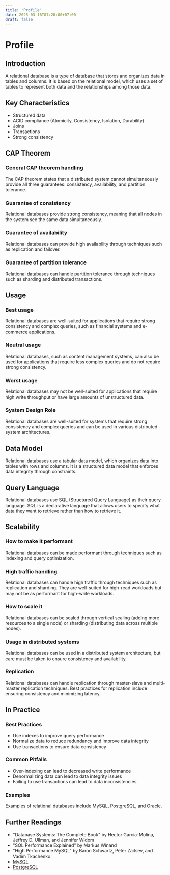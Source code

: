 ```yaml
---
title: 'Profile'
date: 2025-03-16T07:20:00+07:00
draft: false
---
```


# Profile

## **Introduction**

A relational database is a type of database that stores and organizes data in tables and columns. It is based on the relational model, which uses a set of tables to represent both data and the relationships among those data.

## **Key Characteristics**

- Structured data
- ACID compliance (Atomicity, Consistency, Isolation, Durability)
- Joins
- Transactions
- Strong consistency

## **CAP Theorem**

### **General CAP theorem handling**

The CAP theorem states that a distributed system cannot simultaneously provide all three guarantees: consistency, availability, and partition tolerance.

### **Guarantee of consistency**

Relational databases provide strong consistency, meaning that all nodes in the system see the same data simultaneously.

### **Guarantee of availability**

Relational databases can provide high availability through techniques such as replication and failover.

### **Guarantee of partition tolerance**

Relational databases can handle partition tolerance through techniques such as sharding and distributed transactions.

## **Usage**

### **Best usage**

Relational databases are well-suited for applications that require strong consistency and complex queries, such as financial systems and e-commerce applications.

### **Neutral usage**

Relational databases, such as content management systems, can also be used for applications that require less complex queries and do not require strong consistency.

### **Worst usage**

Relational databases may not be well-suited for applications that require high write throughput or have large amounts of unstructured data.

### **System Design Role**

Relational databases are well-suited for systems that require strong consistency and complex queries and can be used in various distributed system architectures.

## **Data Model**

Relational databases use a tabular data model, which organizes data into tables with rows and columns. It is a structured data model that enforces data integrity through constraints.

## **Query Language**

Relational databases use SQL (Structured Query Language) as their query language. SQL is a declarative language that allows users to specify what data they want to retrieve rather than how to retrieve it.

## **Scalability**

### **How to make it performant**

Relational databases can be made performant through techniques such as indexing and query optimization.

### **High traffic handling**

Relational databases can handle high traffic through techniques such as replication and sharding. They are well-suited for high-read workloads but may not be as performant for high-write workloads.

### **How to scale it**

Relational databases can be scaled through vertical scaling (adding more resources to a single node) or sharding (distributing data across multiple nodes).

### **Usage in distributed systems**

Relational databases can be used in a distributed system architecture, but care must be taken to ensure consistency and availability.

### **Replication**

Relational databases can handle replication through master-slave and multi-master replication techniques. Best practices for replication include ensuring consistency and minimizing latency.

## In Practice

### **Best Practices**

- Use indexes to improve query performance
- Normalize data to reduce redundancy and improve data integrity
- Use transactions to ensure data consistency

### Common Pitfalls

- Over-indexing can lead to decreased write performance
- Denormalizing data can lead to data integrity issues
- Failing to use transactions can lead to data inconsistencies

### Examples

Examples of relational databases include MySQL, PostgreSQL, and Oracle.

## Further Readings

- "Database Systems: The Complete Book" by Hector Garcia-Molina, Jeffrey D. Ullman, and Jennifer Widom
- "SQL Performance Explained" by Markus Winand
- "High Performance MySQL" by Baron Schwartz, Peter Zaitsev, and Vadim Tkachenko
- [MySQL](../../../../tools/data/mysql/)
- [PostgreSQL](../../../../tools/data/postgresql/)
